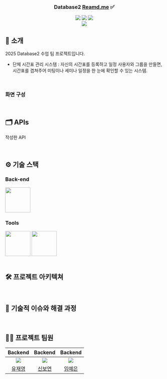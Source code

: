 <div align="center">

### Database2 [Reamd.me](http://reamd.me/) ✅

<img src="https://img.shields.io/badge/-readme.md-important?style=flat&logo=google-chrome&logoColor=white" /> <img src="https://img.shields.io/badge/-tech blog-blue?style=flat&logo=google-chrome&logoColor=white" /> <img src="https://img.shields.io/badge/release-v0.0.0-yellow?style=flat&logo=google-chrome&logoColor=white" />
<br/> <img src="https://img.shields.io/badge/Project Period-2025.03.14~2025.06.20-green?style=flat&logo=&logoColor=white" />
</div>

</div>

## 📝 소개

2025 Database2 수업 팀 프로젝트입니다.

- 단체 시간표 관리 시스템
: 자신의 시간표를 등록하고 일정 사용자와 그룹을 만들면, <br />
시간표를 겹쳐주어 미팅이나 세미나 일정을 한 눈에 확인할 수 있는 시스템.

<br />

### 화면 구성

<br />

## 🗂️ APIs

작성한 API

<br />

## ⚙ 기술 스택

### Back-end

<div>
<img src="https://github.com/yewon-Noh/readme-template/blob/main/skills/Java.png?raw=true" width="80">

### Tools

<div>
<img src="https://github.com/yewon-Noh/readme-template/blob/main/skills/Github.png?raw=true" width="80">
<img src="https://github.com/yewon-Noh/readme-template/blob/main/skills/Notion.png?raw=true" width="80">
</div>

<br />

## 🛠️ 프로젝트 아키텍쳐

<br />

## 🤔 기술적 이슈와 해결 과정

<br />

## 💁‍♂️ 프로젝트 팀원
|Backend|Backend|                   Backend                    |
|:---:|:---:|:--------------------------------------------:|
| ![](https://github.com/Yu-Jaeyoung.png?size=120) | ![](https://github.com/Boyeon-Shin.png?size=120) | ![](https://github.com/yenn222.png?size=120) |
|[유재영](https://github.com/Yu-Jaeyoung)|[신보연](https://github.com/Boyeon-Shin)|     [임예은](https://github.com/whyenniii)      |
